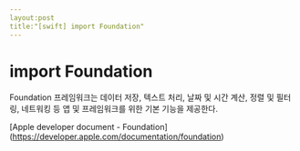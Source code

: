 ```yaml
---
layout:post
title:"[swift] import Foundation"
---
```


# import Foundation
Foundation 프레임워크는 데이터 저장, 텍스트 처리, 날짜 및 시간 계산, 정렬 및 필터링, 네트워킹 등 앱 및 프레임워크를 위한 기본 기능을 제공한다. 

[Apple developer document - Foundation] (https://developer.apple.com/documentation/foundation)
